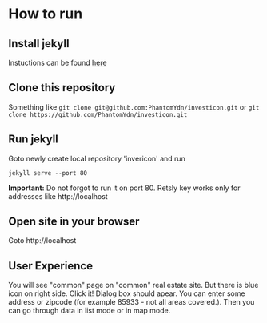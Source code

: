 # How to run

## Install jekyll

Instuctions can be found [here](https://help.github.com/articles/using-jekyll-with-pages/#installing-jekyll)

## Clone this repository

Something like 
`git clone git@github.com:PhantomYdn/investicon.git`
or
`git clone https://github.com/PhantomYdn/investicon.git`

## Run jekyll

Goto newly create local repository 'invericon' and run

`jekyll serve --port 80`

**Important:** Do not forgot to run it on port 80. Retsly key works only for addresses like http://localhost

## Open site in your browser

Goto http://localhost

## User Experience

You will see "common" page on "common" real estate site. But there is blue icon on right side. Click it!
Dialog box should apear. You can enter some address or zipcode (for example 85933 - not all areas covered.). 
Then you can go through data in list mode or in map mode.
